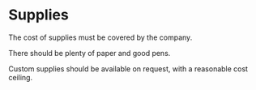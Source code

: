 # Supplies
The cost of supplies must be covered by the company.

There should be plenty of paper and good pens.

Custom supplies should be available on request, with a reasonable cost ceiling.

